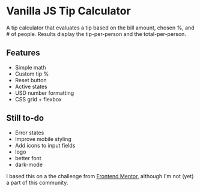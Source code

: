 # Vanilla JS Tip Calculator 

A tip calculator that evaluates a tip based on the bill amount, chosen %, and # of people. Results display the tip-per-person and the total-per-person. 

## Features 
* Simple math
* Custom tip %
* Reset button
* Active states
* USD number formatting
* CSS grid + flexbox

## Still to-do
* Error states
* Improve mobile styling
* Add icons to input fields
* logo 
* better font
* dark-mode 

I based this on a the challenge from [Frontend Mentor](https://www.frontendmentor.io/challenges/tip-calculator-app-ugJNGbJUX), although I'm not (yet) a part of this community. 
